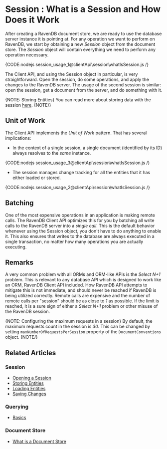 ﻿# Session : What is a Session and How Does it Work

After creating a RavenDB document store, we are ready to use the database server instance it is pointing at. For any operation we want to perform on RavenDB, we start by obtaining a new *Session* object from the document store. The *Session* object will contain everything we need to perform any operation necessary.

{CODE:nodejs session_usage_1@clientApi\session\whatIsSession.js /}

The Client API, and using the Session object in particular, is very straightforward. Open the session, do some operations, and apply the changes to the RavenDB server. The usage of the second session is similar: open the session, get a document from the server, and do something with it.

{NOTE: Storing Entities} 
You can read more about storing data with the session [here](./storing-entities).
{NOTE/}


## Unit of Work

The Client API implements the *Unit of Work* pattern. That has several implications:

* In the context of a single session, a single document (identified by its ID) always resolves to the *same* instance.

{CODE:nodejs session_usage_3@clientApi\session\whatIsSession.js /}

* The session manages change tracking for all the entities that it has either loaded or stored.

{CODE:nodejs session_usage_2@clientApi\session\whatIsSession.js /}

## Batching

One of the most expensive operations in an application is making remote calls. The RavenDB Client API optimizes this for you by batching all write calls to the RavenDB server into a *single call*. This is the default behavior whenever using the Session object, you don't have to do anything to enable it. This also ensures that writes to the database are always executed in a single transaction, no matter how many operations you are actually executing.

## Remarks

A very common problem with all ORMs and ORM-like APIs is the *Select N+1* problem. This is relevant to any database API which is designed to work like an ORM, RavenDB Client API included.
How RavenDB API attempts to mitigate this is not immediate, and should never be reached if RavenDB is being utilized correctly. Remote calls are expensive and the number of remote calls per "session" should be as close to *1* as possible. If the limit is reached, it is a sure sign of either a *Select N+1* problem or other misuse of the RavenDB session.

{NOTE: Configuring the maximum requests in a session} 
By default, the maximum requests count in the session is *30*.
This can be changed by setting `maxNumberOfRequestsPerSession` property of the `DocumentConventions` object.
{NOTE/}

## Related Articles

### Session

- [Opening a Session](../../clientApi/session/opening-a-session)
- [Storing Entities](../../clientApi/session/storing-entities)
- [Loading Entities](../../clientApi/session/loading-entities)
- [Saving Changes](../../clientApi/session/saving-changes)

### Querying

- [Basics](../../indexes/querying/basics)

### Document Store

- [What is a Document Store](../../clientApi/what-is-a-document-store)
